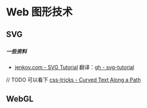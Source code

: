 # Web 图形技术



## SVG

##### 

##### 一些资料

- [jenkov.com - SVG Tutorial](https://jenkov.com/tutorials/svg/index.html) 翻译：[gh - svg-tutorial](https://github.com/brucewar/svg-tutorial)



// TODO 可以看下 [css-tricks - Curved Text Along a Path](https://css-tricks.com/snippets/svg/curved-text-along-path/)



## WebGL
